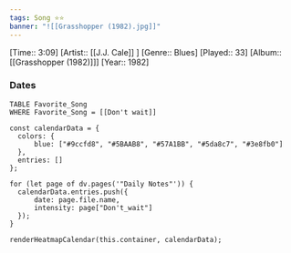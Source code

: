 ```yaml
---
tags: Song ⭐⭐ 
banner: "![[Grasshopper (1982).jpg]]"
---
```

[Time:: 3:09]
[Artist:: [[J.J. Cale]] ]
[Genre:: Blues]
[Played:: 33]
[Album:: [[Grasshopper (1982)]]]
[Year:: 1982]
### Dates
````dataview
TABLE Favorite_Song
WHERE Favorite_Song = [[Don't wait]]
````

  ```dataviewjs
const calendarData = { 
	colors: { 
		blue: ["#9ccfd8", "#5BAAB8", "#57A1BB", "#5da8c7", "#3e8fb0"] 
	}, 
	entries: [] 
}; 

for (let page of dv.pages('"Daily Notes"')) { 
	calendarData.entries.push({ 
		date: page.file.name, 
		intensity: page["Don't_wait"]
	}); 
} 

renderHeatmapCalendar(this.container, calendarData);
```
